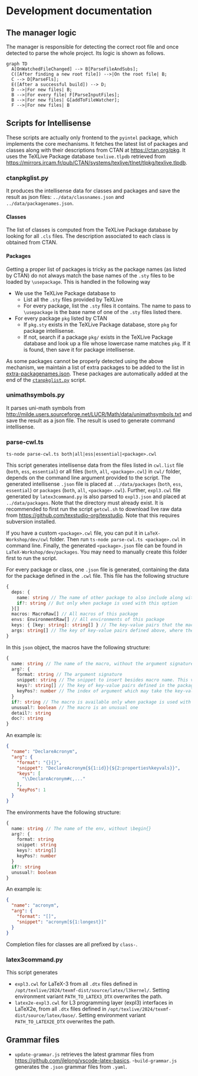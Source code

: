 # Development documentation

## The manager logic

The manager is responsible for detecting the correct root file and once detected to parse the whole project. Its logic is shown as follows.
```mermaid
graph TD
  A[OnWatchedFileChanged] --> B[ParseFileAndSubs];
  C([After finding a new root file]) -->|On the root file| B;
  C --> D[ParseFls];
  E([After a successful build]) --> D;
  D -->|For new files| B;
  B -->|For every file| F[ParseInputFiles];
  B -->|For new files| G[addToFileWatcher];
  F -->|For new files| B
```

## Scripts for Intellisense

These scripts are actually only frontend to the `pyintel` package, which implements the core mechanisms. It fetches the latest list of packages and classes along with their descriptions from CTAN at https://ctan.org/pkg. It uses the TeXLive Package database `texlive.tlpdb` retrieved from https://mirrors.ircam.fr/pub/CTAN/systems/texlive/tlnet/tlpkg/texlive.tlpdb.

### ctanpkglist.py

It produces the intellisense data for classes and packages and save the result as json files: `../data/classnames.json` and `../data/packagenames.json`.

#### Classes

The list of classes is computed from the TeXLive Package database by looking for all `.cls` files. The description associated to each class is obtained from CTAN.

#### Packages

Getting a proper list of packages is tricky as the package names (as listed by CTAN) do not always match the base names of the `.sty` files to be loaded by `\usepackage`. This is handled in the following way

- We use the TeXLive Package database to
  - List all the `.sty` files provided by TeXLive
  - For every package, list the `.sty` files it contains. The name to pass to `\usepackage` is the base name of one of the `.sty` files listed there.
- For every package `pkg` listed by CTAN
  - If `pkg.sty` exists in the TeXLive Package database, store `pkg` for package intellisense.
  - If not, search if a package `pkg/` exists in the TeXLive Package database and look up a file whose lowercase name matches `pkg`. If it is found, then save it for package intellisense.

As some packages cannot be properly detected using the above mechanism, we maintain a list of extra packages to be added to the list in [extra-packagenames.json](extra-packagenames.json). These packages are automatically added at the end of the [`ctanpkglist.py`](ctanpkglist.py) script.

### unimathsymbols.py

It parses uni-math symbols from http://milde.users.sourceforge.net/LUCR/Math/data/unimathsymbols.txt and save the result as a json file. The result is used to generate command intellisense.

### parse-cwl.ts
```
ts-node parse-cwl.ts both|all|ess|essential|<package>.cwl
```

This script generates intellisense data from the files listed in `cwl.list` file (`both`, `ess`, `essential`) or all files (`both`, `all`, `<package>.cwl`) in `cwl/` folder, depends on the command line argument provided to the script. The generated intellisense `.json` file is placed at `../data/packages` (`both`, `ess`, `essential`) or `packages` (`both`, `all`, `<package>.cwl`).
Further, `expl3.cwl` file generated by `latex3command.py` is also parsed to `expl3.json` and placed at `../data/packages`.
Note that the directory must already exist. It is recommended to first run the script `getcwl.sh` to download live raw data from https://github.com/texstudio-org/texstudio. Note that this requires subversion installed.

If you have a custom `<package>.cwl` file, you can put it in `LaTeX-Workshop/dev/cwl` folder. Then run `ts-node parse-cwl.ts <package>.cwl` in command line. Finally, the generated `<package>.json` file can be found in `LaTeX-Workshop/dev/packages`. You may need to manually create this folder first to run the script.

For every package or class, one `.json` file is generated, containing the data for the package defined in the `.cwl` file. This file has the following structure
```typescript
{
  deps: {
    name: string // The name of other package to also include along with this one
    if?: string // But only when package is used with this option
  }[]
  macros: MacroRaw[] // All macros of this package
  envs: EnvironmentRaw[] // All environments of this package
  keys: { [key: string]: string[] } // The key-value pairs that the macros/environments or this package can use
  args: string[] // The key of key-value pairs defined above, where the pairs can be used as package options
}
```

In this `json` object, the macros have the following structure:
```typescript
{
  name: string // The name of the macro, without the argument signature e.g., {}
  arg?: {
    format: string // The argument signature
    snippet: string // The snippet to insert besides macro name. This variable does not include name
    keys?: string[] // The key of key-value pairs defined in the package, where the pairs can be used as possible macro argument values
    keyPos?: number // The index of argument which may take the key-value pair. Start from zero, count from left to right, regardless of argument types e.g., {}, [], () or ||.
  }
  if?: string // The macro is available only when package is used with this option
  unusual?: boolean // The macro is an unusual one
  detail?: string
  doc?: string
}
```
An example is:
```json
{
  "name": "DeclareAcronym",
  "arg": {
    "format": "{}{}",
    "snippet": "DeclareAcronym{${1:id}}{${2:properties%keyvals}}",
    "keys": [
      "\\DeclareAcronym#c,..."
    ],
    "keyPos": 1
  }
}
```

The environments have the following structure:
```typescript
{
  name: string // The name of the env, without \begin{}
  arg?: {
    format: string
    snippet: string
    keys?: string[]
    keyPos?: number
  }
  if?: string
  unusual?: boolean
}
```
An example is:
```json
{
  "name": "acronym",
  "arg": {
    "format": "[]",
    "snippet": "acronym[${1:longest}]"
  }
}
```

Completion files for classes are all prefixed by `class-`.

### latex3command.py

This script generates
- `expl3.cwl` for LaTeX-3 from all `.dtx` files defined in `/opt/texlive/2024/texmf-dist/source/latex/l3kernel/`. Setting environment variant `PATH_TO_LATEX3_DTX` overwrites the path.
- `latex2e-expl3.cwl` for L3 programming layer (expl3) interfaces in LaTeX2e, from all `.dtx` files defined in `/opt/texlive/2024/texmf-dist/source/latex/base/`. Setting environment variant `PATH_TO_LATEX2E_DTX` overwrites the path.

## Grammar files

- `update-grammar.js` retrieves the latest grammar files from https://github.com/jlelong/vscode-latex-basics.
-`build-grammar.js` generates the `.json` grammar files from `.yaml`.
